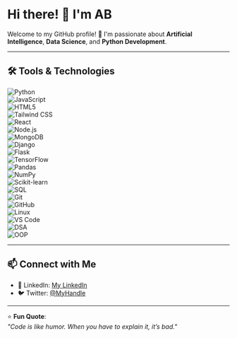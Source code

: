 # Hi there! 👋 I'm AB

Welcome to my GitHub profile! 🚀 I'm passionate about **Artificial Intelligence**, **Data Science**, and **Python Development**.


---

## 🛠️ Tools & Technologies  
![Python](https://img.shields.io/badge/-Python-3776AB?style=flat&logo=python&logoColor=white)  
![JavaScript](https://img.shields.io/badge/-JavaScript-F7DF1E?style=flat&logo=javascript&logoColor=black)  
![HTML5](https://img.shields.io/badge/-HTML5-E34F26?style=flat&logo=html5&logoColor=white)  
![Tailwind CSS](https://img.shields.io/badge/-Tailwind%20CSS-38B2AC?style=flat&logo=tailwind-css&logoColor=white)  
![React](https://img.shields.io/badge/-React-61DAFB?style=flat&logo=react&logoColor=black)  
![Node.js](https://img.shields.io/badge/-Node.js-339933?style=flat&logo=node.js&logoColor=white)  
![MongoDB](https://img.shields.io/badge/-MongoDB-47A248?style=flat&logo=mongodb&logoColor=white)  
![Django](https://img.shields.io/badge/-Django-092E20?style=flat&logo=django&logoColor=white)  
![Flask](https://img.shields.io/badge/-Flask-000000?style=flat&logo=flask&logoColor=white)  
![TensorFlow](https://img.shields.io/badge/-TensorFlow-FF6F00?style=flat&logo=tensorflow&logoColor=white)  
![Pandas](https://img.shields.io/badge/-Pandas-150458?style=flat&logo=pandas&logoColor=white)  
![NumPy](https://img.shields.io/badge/-NumPy-013243?style=flat&logo=numpy&logoColor=white)  
![Scikit-learn](https://img.shields.io/badge/-Scikit--learn-F7931E?style=flat&logo=scikit-learn&logoColor=white)  
![SQL](https://img.shields.io/badge/-SQL-4479A1?style=flat&logo=mysql&logoColor=white)  
![Git](https://img.shields.io/badge/-Git-F05032?style=flat&logo=git&logoColor=white)  
![GitHub](https://img.shields.io/badge/-GitHub-181717?style=flat&logo=github&logoColor=white)  
![Linux](https://img.shields.io/badge/-Linux-FCC624?style=flat&logo=linux&logoColor=black)  
![VS Code](https://img.shields.io/badge/-VS%20Code-007ACC?style=flat&logo=visual-studio-code&logoColor=white)  
![DSA](https://img.shields.io/badge/-DSA-1F2937?style=flat&logo=codewars&logoColor=red)  
![OOP](https://img.shields.io/badge/-OOPs-4B0082?style=flat&logo=abstract&logoColor=white)


---

## 📫 Connect with Me
- 💼 LinkedIn: [My LinkedIn](https://www.linkedin.com/in/aniket-bhole-65ab7b25a)
- 🐦 Twitter: [@MyHandle](https://x.com/Aniket245859834)

---

⭐️ **Fun Quote**:  
*"Code is like humor. When you have to explain it, it’s bad."*








  

